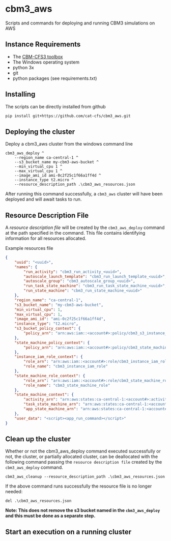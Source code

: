 # cbm3_aws

Scripts and commands for deploying and running CBM3 simulations on AWS

## Instance Requirements

* The [CBM-CFS3 toolbox](https://www.nrcan.gc.ca/climate-change/impacts-adaptations/climate-change-impacts-forests/carbon-accounting/carbon-budget-model/13107)
* The Windows operating system
* python 3x
* git
* python packages (see requirements.txt)



## Installing

The scripts can be directly installed from github

```bash
pip install git+https://github.com/cat-cfs/cbm3_aws.git
```

## Deploying the cluster

Deploy a cbm3_aws cluster from the windows command line

```
cbm3_aws_deploy ^
    --region_name ca-central-1 ^
    --s3_bucket_name my-cbm3-aws-bucket ^
    --min_virtual_cpu 1 ^
    --max_virtual_cpu 1 ^
    --image_ami_id ami-0c2f25c1f66a1ff4d ^
    --instance_type t2.micro ^
    --resource_description_path .\cbm3_aws_resources.json
```

After running this command successfully, a `cbm3_aws` cluster will have been deployed and will await tasks to run.

## Resource Description File

A *resource description file* will be created by the `cbm3_aws_deploy` command at the path specified in the command. This file contains identifying information for all resources allocated.

Example resources file

```json
{
    "uuid": "<uuid>",
    "names": {
        "run_activity": "cbm3_run_activity_<uuid>",
        "autoscale_launch_template": "cbm3_run_launch_template_<uuid>",
        "autoscale_group": "cbm3_autoscale_group_<uuid>",
        "run_task_state_machine": "cbm3_run_task_state_machine_<uuid>",
        "run_state_machine": "cbm3_run_state_machine_<uuid>"
    },
    "region_name": "ca-central-1",
    "s3_bucket_name": "my-cbm3-aws-bucket",
    "min_virtual_cpu": 1,
    "max_virtual_cpu": 1,
    "image_ami_id": "ami-0c2f25c1f66a1ff4d",
    "instance_type": "t2.micro",
    "s3_bucket_policy_context": {
        "policy_arn": "arn:aws:iam::<account#>:policy/cbm3_s3_instance_policy"
    },
    "state_machine_policy_context": {
        "policy_arn": "arn:aws:iam::<account#>:policy/cbm3_state_machine_policy"
    },
    "instance_iam_role_context": {
        "role_arn": "arn:aws:iam::<account#>:role/cbm3_instance_iam_role",
        "role_name": "cbm3_instance_iam_role"
    },
    "state_machine_role_context": {
        "role_arn": "arn:aws:iam::<account#>:role/cbm3_state_machine_role",
        "role_name": "cbm3_state_machine_role"
    },
    "state_machine_context": {
        "activity_arn": "arn:aws:states:ca-central-1:<account#>:activity:cbm3_run_activity_<uuid>",
        "task_state_machine_arn": "arn:aws:states:ca-central-1:<account#>:stateMachine:cbm3_run_task_state_machine_<uuid>",
        "app_state_machine_arn": "arn:aws:states:ca-central-1:<account#>:stateMachine:cbm3_run_state_machine_<uuid>"
    },
    "user_data": "<script><app_run_command></script>"
}
```

## Clean up the cluster

Whether or not the cbm3_aws_deploy command executed successfully or not, the cluster, or partially allocated cluster, can be deallocated with the following command passing the `resource description file` created by the `cbm3_aws_deploy` command.

```
cbm3_aws_cleanup --resource_description_path .\cbm3_aws_resources.json
```

If the above command runs successfully the resource file is no longer needed:

```
del .\cbm3_aws_resources.json
```

**Note: This does not remove the s3 bucket named in the  `cbm3_aws_deploy` and this must be done as a separate step.**

## Start an execution on a running cluster
